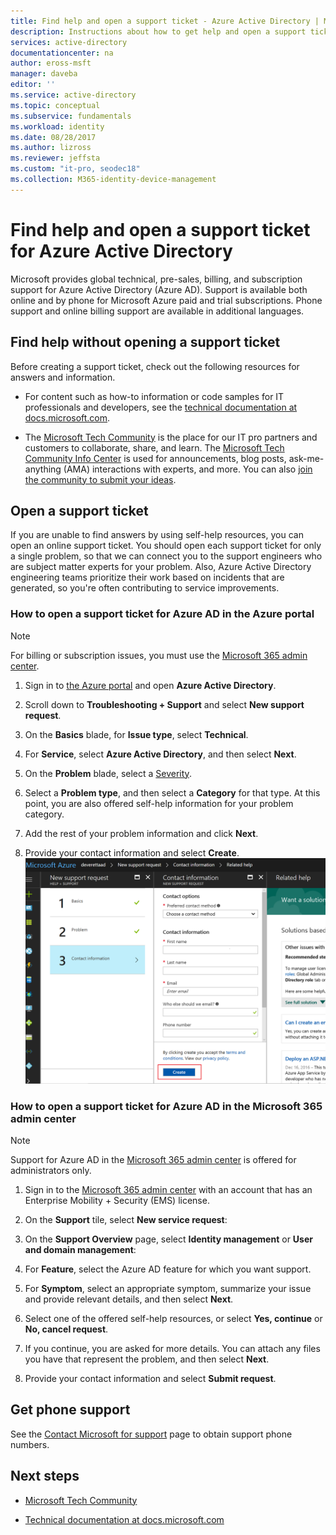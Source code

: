 ```yaml
---
title: Find help and open a support ticket - Azure Active Directory | Microsoft Docs
description: Instructions about how to get help and open a support ticket for Azure Active Directory.
services: active-directory
documentationcenter: na
author: eross-msft
manager: daveba
editor: ''
ms.service: active-directory
ms.topic: conceptual
ms.subservice: fundamentals
ms.workload: identity
ms.date: 08/28/2017
ms.author: lizross
ms.reviewer: jeffsta
ms.custom: "it-pro, seodec18"
ms.collection: M365-identity-device-management
---
```


# Find help and open a support ticket for Azure Active Directory
Microsoft provides global technical, pre-sales, billing, and subscription support for Azure Active Directory (Azure AD). Support is available both online and by phone for Microsoft Azure paid and trial subscriptions. Phone support and online billing support are available in additional languages. 

## Find help without opening a support ticket

Before creating a support ticket, check out the following resources for answers and information. 

* For content such as how-to information or code samples for IT professionals and developers, see the [technical documentation at docs.microsoft.com](https://docs.microsoft.com/azure/active-directory/).

* The [Microsoft Tech Community](https://techcommunity.microsoft.com/) is the place for our IT pro partners and customers to collaborate, share, and learn. The [Microsoft Tech Community Info Center](https://techcommunity.microsoft.com/t5/Community-Info-Center/ct-p/Community-Info-Center) is used for announcements, blog posts, ask-me-anything (AMA) interactions with experts, and more. You can also [join the community to submit your ideas](https://techcommunity.microsoft.com/t5/Communities/ct-p/communities).


## Open a support ticket

If you are unable to find answers by using self-help resources, you can open an online support ticket. You should open each support ticket for only a single problem, so that we can connect you to the support engineers who are subject matter experts for your problem. Also, Azure Active Directory engineering teams prioritize their work based on incidents that are generated, so you're often contributing to service improvements.

### How to open a support ticket for Azure AD in the Azure portal

> [!NOTE]
> For billing or subscription issues, you must use the [Microsoft 365 admin center](https://admin.microsoft.com).
> 

1. Sign in to [the Azure portal](https://portal.azure.com) and open **Azure Active Directory**.
   
2. Scroll down to **Troubleshooting + Support** and select **New support request**.
   
3. On the **Basics** blade, for **Issue type**, select **Technical**.
   
4. For **Service**, select **Azure Active Directory**, and then select **Next**.

5. On the **Problem** blade, select a [Severity](https://azure.microsoft.com/support/plans/response/).
  
6. Select a **Problem type**, and then select a **Category** for that type. At this point, you are also offered self-help information for your problem category.
  
7. Add the rest of your problem information and click **Next**.
  
8. Provide your contact information and select **Create**.
  ![problem category self-help screenshot](./media/active-directory-troubleshooting-support-howto/open-support-ticket.png)

### How to open a support ticket for Azure AD in the Microsoft 365 admin center

> [!NOTE]
> Support for Azure AD in the [Microsoft 365 admin center](https://admin.microsoft.com) is offered for administrators only.
> 

1. Sign in to the [Microsoft 365 admin center](https://admin.microsoft.com) with an account that has an Enterprise Mobility + Security (EMS) license.

2. On the **Support** tile, select **New service request**:

3. On the **Support Overview** page, select **Identity management** or **User and domain management**:

4. For **Feature**, select the Azure AD feature for which you want support.

5. For **Symptom**, select an appropriate symptom, summarize your issue and provide relevant details, and then select **Next**.

6. Select one of the offered self-help resources, or select **Yes, continue** or **No, cancel request**.

7. If you continue, you are asked for more details. You can attach any files you have that represent the problem, and then select **Next**.

8. Provide your contact information and select **Submit request**.

## Get phone support

See the [Contact Microsoft for support](https://portal.office.com/Support/ContactUs.aspx) page to obtain support phone numbers.

##  Next steps

* [Microsoft Tech Community](https://techcommunity.microsoft.com/)

* [Technical documentation at docs.microsoft.com](https://docs.microsoft.com/azure/active-directory/)
